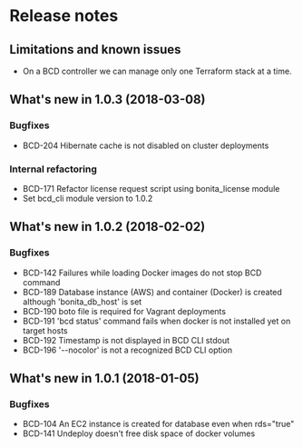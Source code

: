 # Release notes

## Limitations and known issues

- On a BCD controller we can manage only one Terraform stack at a time.


## What's new in 1.0.3 (2018-03-08)

### Bugfixes

- BCD-204 Hibernate cache is not disabled on cluster deployments

### Internal refactoring

- BCD-171 Refactor license request script using bonita_license module
- Set bcd_cli module version to 1.0.2


## What's new in 1.0.2 (2018-02-02)

### Bugfixes

- BCD-142 Failures while loading Docker images do not stop BCD command
- BCD-189 Database instance (AWS) and container (Docker) is created although 'bonita_db_host' is set
- BCD-190 boto file is required for Vagrant deployments
- BCD-191 'bcd status' command fails when docker is not installed yet on target hosts
- BCD-192 Timestamp is not displayed in BCD CLI stdout
- BCD-196 '--nocolor' is not a recognized BCD CLI option


## What's new in 1.0.1 (2018-01-05)

### Bugfixes

- BCD-104 An EC2 instance is created for database even when rds="true"
- BCD-141 Undeploy doesn't free disk space of docker volumes
